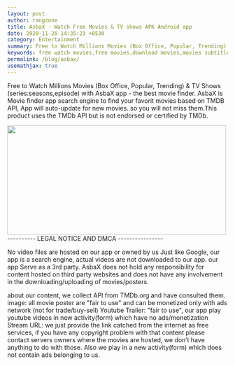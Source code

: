 ```yaml
---
layout: post
author: rangzone
title: AsbaX - Watch Free Movies & TV shows APK Android app
date: 2020-11-26 14:35:23 +0530
category: Entertainment
summary: Free to Watch Millions Movies (Box Office, Popular, Trending) & TV Shows (series:seasons,episode) with AsbaX app - the best movie finder.
keywords: free watch movies,free movies,download movies,movies subtitle,free movies android,movies apk,movies app
permalink: /blog/asbax/
usemathjax: true
---
```

Free to Watch Millions Movies (Box Office, Popular, Trending) & TV Shows (series:seasons,episode) with AsbaX app - the best movie finder.
AsbaX is Movie finder app search engine to find your favorit movies based on TMDB API, App will auto-update for new movies..so you will not miss them.This product uses the TMDb API but is not endorsed or certified by TMDb.

<img src="https://i.ibb.co/8sXf6pC/1024x500.png" width="500" height="250" />
---------- LEGAL NOTICE AND DMCA ----------------

No video files are hosted on our app or owned by us
Just like Google, our app is a search engine, actual videos are not downloaded to our app.
our app Serve as a 3rd party. AsbaX does not hold any responsibility for content hosted on third party websites and does not have any involvement in the downloading/uploading of movies/posters.

about our content, we collect API from TMDb.org and have consulted them.
image: all movie poster are "fair to use" and can be monetized only with ads network (not for trade/buy-sell)
Youtube Trailer: "fair to use", our app play youtube videos in new activity(form) which have no ads/monetization
Stream URL: we just provide the link catched from the internet as free services, if you have any copyright problem with that content please contact servers owners where the movies are hosted, we don’t have anything to do with those. Also we play in a new activity(form) which does not contain ads belonging to us. 
